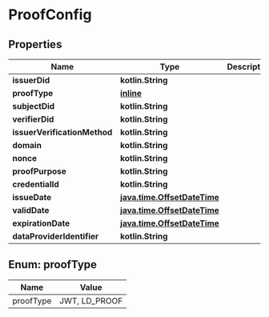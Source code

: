 
# ProofConfig

## Properties
Name | Type | Description | Notes
------------ | ------------- | ------------- | -------------
**issuerDid** | **kotlin.String** |  | 
**proofType** | [**inline**](#ProofType) |  | 
**subjectDid** | **kotlin.String** |  |  [optional]
**verifierDid** | **kotlin.String** |  |  [optional]
**issuerVerificationMethod** | **kotlin.String** |  |  [optional]
**domain** | **kotlin.String** |  |  [optional]
**nonce** | **kotlin.String** |  |  [optional]
**proofPurpose** | **kotlin.String** |  |  [optional]
**credentialId** | **kotlin.String** |  |  [optional]
**issueDate** | [**java.time.OffsetDateTime**](java.time.OffsetDateTime.md) |  |  [optional]
**validDate** | [**java.time.OffsetDateTime**](java.time.OffsetDateTime.md) |  |  [optional]
**expirationDate** | [**java.time.OffsetDateTime**](java.time.OffsetDateTime.md) |  |  [optional]
**dataProviderIdentifier** | **kotlin.String** |  |  [optional]


<a name="ProofType"></a>
## Enum: proofType
Name | Value
---- | -----
proofType | JWT, LD_PROOF



